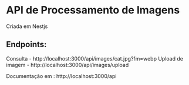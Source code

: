 # API de Processamento de Imagens

Criada em Nestjs

## Endpoints:

Consulta - http://localhost:3000/api/images/cat.jpg?fm=webp
Upload de imagem - http://localhost:3000/api/images/upload


Documentação em : http://localhost:3000/api
